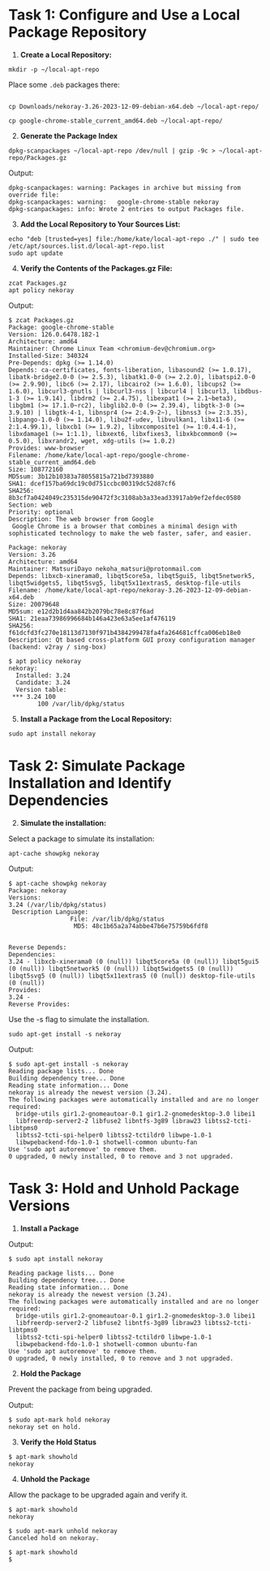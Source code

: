 # Task 1: Configure and Use a Local Package Repository

1. **Create a Local Repository:**

```
mkdir -p ~/local-apt-repo
```

Place some `.deb` packages there:

```

cp Downloads/nekoray-3.26-2023-12-09-debian-x64.deb ~/local-apt-repo/

cp google-chrome-stable_current_amd64.deb ~/local-apt-repo/
```

2. **Generate the Package Index**
   
```
dpkg-scanpackages ~/local-apt-repo /dev/null | gzip -9c > ~/local-apt-repo/Packages.gz
```

Output:
```
dpkg-scanpackages: warning: Packages in archive but missing from override file:
dpkg-scanpackages: warning:   google-chrome-stable nekoray
dpkg-scanpackages: info: Wrote 2 entries to output Packages file.
```

3. **Add the Local Repository to Your Sources List:**

```
echo "deb [trusted=yes] file:/home/kate/local-apt-repo ./" | sudo tee /etc/apt/sources.list.d/local-apt-repo.list
sudo apt update
```
4. **Verify the Contents of the Packages.gz File:**

```
zcat Packages.gz
apt policy nekoray
```

Output: 

```
$ zcat Packages.gz
Package: google-chrome-stable
Version: 126.0.6478.182-1
Architecture: amd64
Maintainer: Chrome Linux Team <chromium-dev@chromium.org>
Installed-Size: 340324
Pre-Depends: dpkg (>= 1.14.0)
Depends: ca-certificates, fonts-liberation, libasound2 (>= 1.0.17), libatk-bridge2.0-0 (>= 2.5.3), libatk1.0-0 (>= 2.2.0), libatspi2.0-0 (>= 2.9.90), libc6 (>= 2.17), libcairo2 (>= 1.6.0), libcups2 (>= 1.6.0), libcurl3-gnutls | libcurl3-nss | libcurl4 | libcurl3, libdbus-1-3 (>= 1.9.14), libdrm2 (>= 2.4.75), libexpat1 (>= 2.1~beta3), libgbm1 (>= 17.1.0~rc2), libglib2.0-0 (>= 2.39.4), libgtk-3-0 (>= 3.9.10) | libgtk-4-1, libnspr4 (>= 2:4.9-2~), libnss3 (>= 2:3.35), libpango-1.0-0 (>= 1.14.0), libu2f-udev, libvulkan1, libx11-6 (>= 2:1.4.99.1), libxcb1 (>= 1.9.2), libxcomposite1 (>= 1:0.4.4-1), libxdamage1 (>= 1:1.1), libxext6, libxfixes3, libxkbcommon0 (>= 0.5.0), libxrandr2, wget, xdg-utils (>= 1.0.2)
Provides: www-browser
Filename: /home/kate/local-apt-repo/google-chrome-stable_current_amd64.deb
Size: 108772160
MD5sum: 3b12b10383a78055815a721bd7393880
SHA1: dcef157ba69dc19c0d751ccbc00319dc52d87cf6
SHA256: 8b3cf7a0424049c235315de90472f3c3108ab3a33ead33917ab9ef2efdec0580
Section: web
Priority: optional
Description: The web browser from Google
 Google Chrome is a browser that combines a minimal design with sophisticated technology to make the web faster, safer, and easier.

Package: nekoray
Version: 3.26
Architecture: amd64
Maintainer: MatsuriDayo nekoha_matsuri@protonmail.com
Depends: libxcb-xinerama0, libqt5core5a, libqt5gui5, libqt5network5, libqt5widgets5, libqt5svg5, libqt5x11extras5, desktop-file-utils
Filename: /home/kate/local-apt-repo/nekoray-3.26-2023-12-09-debian-x64.deb
Size: 20079648
MD5sum: e12d2b1d4aa842b2079bc78e8c87f6ad
SHA1: 21eaa73986996684b146a423e63a5ee1af476119
SHA256: f61dcfd3fc270e18113d7130f971b4384299478fa4fa264681cffca006eb18e0
Description: Qt based cross-platform GUI proxy configuration manager (backend: v2ray / sing-box)
```

```
$ apt policy nekoray
nekoray:
  Installed: 3.24
  Candidate: 3.24
  Version table:
 *** 3.24 100
        100 /var/lib/dpkg/status

```


5. **Install a Package from the Local Repository:**

```
sudo apt install nekoray
```


# Task 2: Simulate Package Installation and Identify Dependencies

2. **Simulate the installation:**

Select a package to simulate its installation: 

```
apt-cache showpkg nekoray
```

Output:
```
$ apt-cache showpkg nekoray
Package: nekoray
Versions: 
3.24 (/var/lib/dpkg/status)
 Description Language: 
                 File: /var/lib/dpkg/status
                  MD5: 48c1b65a2a74abbe47b6e75759b6fdf8


Reverse Depends: 
Dependencies: 
3.24 - libxcb-xinerama0 (0 (null)) libqt5core5a (0 (null)) libqt5gui5 (0 (null)) libqt5network5 (0 (null)) libqt5widgets5 (0 (null)) libqt5svg5 (0 (null)) libqt5x11extras5 (0 (null)) desktop-file-utils (0 (null)) 
Provides: 
3.24 - 
Reverse Provides: 
```

Use the -s flag to simulate the installation.

```
sudo apt-get install -s nekoray
```

Output: 
```
$ sudo apt-get install -s nekoray
Reading package lists... Done
Building dependency tree... Done
Reading state information... Done
nekoray is already the newest version (3.24).
The following packages were automatically installed and are no longer required:
  bridge-utils gir1.2-gnomeautoar-0.1 gir1.2-gnomedesktop-3.0 libei1
  libfreerdp-server2-2 libfuse2 libntfs-3g89 libraw23 libtss2-tcti-libtpms0
  libtss2-tcti-spi-helper0 libtss2-tctildr0 libwpe-1.0-1
  libwpebackend-fdo-1.0-1 shotwell-common ubuntu-fan
Use 'sudo apt autoremove' to remove them.
0 upgraded, 0 newly installed, 0 to remove and 3 not upgraded.
```

# Task 3: Hold and Unhold Package Versions

1. **Install a Package**

Output:

```
$ sudo apt install nekoray

Reading package lists... Done
Building dependency tree... Done
Reading state information... Done
nekoray is already the newest version (3.24).
The following packages were automatically installed and are no longer required:
  bridge-utils gir1.2-gnomeautoar-0.1 gir1.2-gnomedesktop-3.0 libei1
  libfreerdp-server2-2 libfuse2 libntfs-3g89 libraw23 libtss2-tcti-libtpms0
  libtss2-tcti-spi-helper0 libtss2-tctildr0 libwpe-1.0-1
  libwpebackend-fdo-1.0-1 shotwell-common ubuntu-fan
Use 'sudo apt autoremove' to remove them.
0 upgraded, 0 newly installed, 0 to remove and 3 not upgraded.
```
2. **Hold the Package**

Prevent the package from being upgraded.

Output:

```
$ sudo apt-mark hold nekoray
nekoray set on hold.
```

3. **Verify the Hold Status**

```
$ apt-mark showhold
nekoray
```

4. **Unhold the Package**

Allow the package to be upgraded again and verify it.

```
$ apt-mark showhold
nekoray

$ sudo apt-mark unhold nekoray
Canceled hold on nekoray.

$ apt-mark showhold
$
```